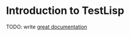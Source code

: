 # Introduction to TestLisp

TODO: write [great documentation](http://jacobian.org/writing/great-documentation/what-to-write/)

